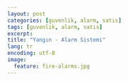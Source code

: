 ```yaml
---
layout: post
categories: [guvenlik, alarm, satis]
tags: [guvenlik, alarm, satis]
excerpt: 
title: "Yangın - Alarm Sistemi"
lang: tr
encoding: utf-8
image:
  feature: fire-alarms.jpg
---
```


